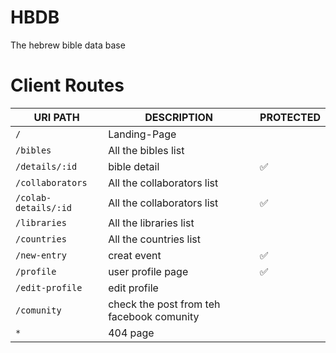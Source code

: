 # HBDB
The hebrew bible data base

# Client Routes


URI PATH | DESCRIPTION | PROTECTED |
|-------|------|-------------|
|`/`| Landing-Page |  |
|`/bibles`|	All the bibles list | |
|`/details/:id`|	bible detail | :white_check_mark:|
|`/collaborators`|	All the collaborators list | |
|`/colab-details/:id`|	All the collaborators list | :white_check_mark:|
|`/libraries`|	All the libraries list | |
|`/countries`|	All the countries list | |
|`/new-entry`	| creat event | :white_check_mark:|
|`/profile`| user profile page  | :white_check_mark: |
|`/edit-profile`| edit profile || :white_check_mark: |
|`/comunity`| check the post from teh facebook comunity | |	
|`*`|	404 page | |
